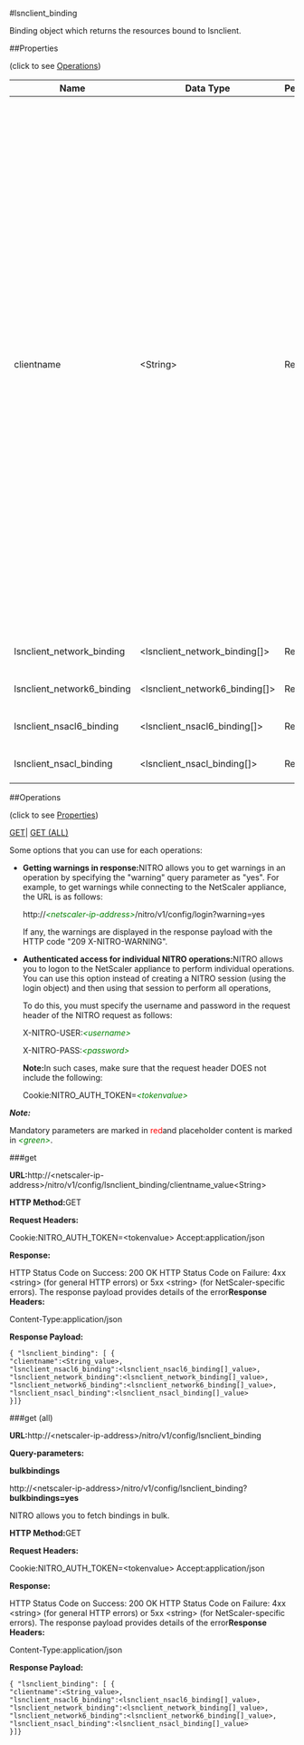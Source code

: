 #lsnclient_binding

Binding object which returns the resources bound to lsnclient.


##Properties 
<span>(click to see [Operations](#opera))</span>


<table><thead><tr><th>Name</th><th>Data Type</th><th>Permissions</th><th>Description</th></tr></thead><tbody><tr><td>clientname</td><td>&lt;String></td><td>Read-write</td><td>Name for the LSN client entity. Must begin with an ASCII alphanumeric or underscore (_) character, and must contain only ASCII alphanumeric, underscore, hash (#), period (.), space, colon (:), at (@), equals (=), and hyphen (-) characters. Cannot be changed after the LSN client is created. The following requirement applies only to the Citrix ADC CLI: If the name includes one or more spaces, enclose the name in double or single quotation marks (for example, "lsn client1" or 'lsn client1'). .<br>Minimum length = 1<br>Maximum length = 127</td></tr><tr><td>lsnclient_network_binding</td><td>&lt;lsnclient_network_binding[]></td><td>Read-only</td><td>network that can be bound to lsnclient.</td></tr><tr><td>lsnclient_network6_binding</td><td>&lt;lsnclient_network6_binding[]></td><td>Read-only</td><td>network6 that can be bound to lsnclient.</td></tr><tr><td>lsnclient_nsacl6_binding</td><td>&lt;lsnclient_nsacl6_binding[]></td><td>Read-only</td><td>nsacl6 that can be bound to lsnclient.</td></tr><tr><td>lsnclient_nsacl_binding</td><td>&lt;lsnclient_nsacl_binding[]></td><td>Read-only</td><td>nsacl that can be bound to lsnclient.</td></tr></tbody></table>
##Operations 
<span>(click to see [Properties](#prope))</span>


[GET]()| [GET (ALL)](#ge)


Some options that you can use for each operations:
<ul><li><p><b>Getting warnings in response:</b>NITRO allows you to get warnings in an operation by specifying the "warning" query parameter as "yes". For example, to get warnings while connecting to the NetScaler appliance, the URL is as follows:</p><p>http://<span style="color:green;font-style:italic;">&lt;netscaler-ip-address&gt;</span>/nitro/v1/config/login?warning=yes</p><p>If any, the warnings are displayed in the response payload with the HTTP code "209 X-NITRO-WARNING".</p></li><li><p><b>Authenticated access for individual NITRO operations:</b>NITRO allows you to logon to the NetScaler appliance to perform individual operations. You can use this option instead of creating a NITRO session (using the login object) and then using that session to perform all operations,</p><p>To do this, you must specify the username and password in the request header of the NITRO request as follows:</p><p>X-NITRO-USER:<span style="color:green;font-style:italic;">&lt;username&gt;</span></p><p>X-NITRO-PASS:<span style="color:green;font-style:italic;">&lt;password&gt;</span></p><p><b>Note:</b>In such cases, make sure that the request header DOES not include the following:</p><p>Cookie:NITRO_AUTH_TOKEN=<span style="color:green;font-style:italic;">&lt;tokenvalue&gt;</span></p></li></ul>



***Note:*** 
Mandatory parameters are marked in <span style="color:#FF0000;">red</span>and placeholder content is marked in <span style="color:green;font-style:italic">&lt;green&gt;</span>.

###get



<b>URL:</b>http://&lt;netscaler-ip-address&gt;/nitro/v1/config/lsnclient_binding/clientname_value&lt;String&gt;
<b>HTTP Method:</b>GET
<b>Request Headers:</b>

Cookie:NITRO_AUTH_TOKEN=&lt;tokenvalue&gt;Accept:application/json

<b>Response:</b>
HTTP Status Code on Success: 200 OKHTTP Status Code on Failure: 4xx &lt;string&gt; (for general HTTP errors) or 5xx &lt;string&gt; (for NetScaler-specific errors). The response payload provides details of the error<b>Response Headers:</b>

Content-Type:application/json

<b>Response Payload: </b>```{ "lsnclient_binding": [ {"clientname":<String_value>,"lsnclient_nsacl6_binding":<lsnclient_nsacl6_binding[]_value>,"lsnclient_network_binding":<lsnclient_network_binding[]_value>,"lsnclient_network6_binding":<lsnclient_network6_binding[]_value>,"lsnclient_nsacl_binding":<lsnclient_nsacl_binding[]_value>}]}```



###get (all)



<b>URL:</b>http://&lt;netscaler-ip-address&gt;/nitro/v1/config/lsnclient_binding
<b>Query-parameters:</b>
<b>bulkbindings</b>
http://&lt;netscaler-ip-address&gt;/nitro/v1/config/lsnclient_binding?<b>bulkbindings=yes</b>
NITRO allows you to fetch bindings in bulk.



<b>HTTP Method:</b>GET
<b>Request Headers:</b>

Cookie:NITRO_AUTH_TOKEN=&lt;tokenvalue&gt;Accept:application/json

<b>Response:</b>
HTTP Status Code on Success: 200 OKHTTP Status Code on Failure: 4xx &lt;string&gt; (for general HTTP errors) or 5xx &lt;string&gt; (for NetScaler-specific errors). The response payload provides details of the error<b>Response Headers:</b>

Content-Type:application/json

<b>Response Payload: </b>```{ "lsnclient_binding": [ {"clientname":<String_value>,"lsnclient_nsacl6_binding":<lsnclient_nsacl6_binding[]_value>,"lsnclient_network_binding":<lsnclient_network_binding[]_value>,"lsnclient_network6_binding":<lsnclient_network6_binding[]_value>,"lsnclient_nsacl_binding":<lsnclient_nsacl_binding[]_value>}]}```



